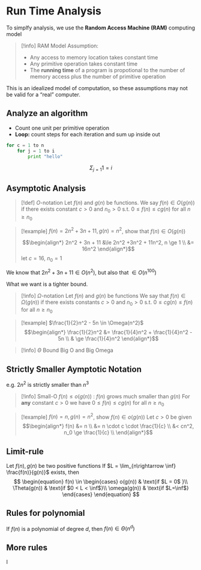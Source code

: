 # Run Time Analysis

To simplfy analysis, we use the **Random Access Machine (RAM)** computing model

>[!info] RAM Model
>Assumption:
> - Any access to memory location takes constant time
> - Any primitive operation takes constant time
> - The **running time**  of a program is propotional to the number of memory access plus the number of primitive operation

This is an idealized model of computation, so these assumptions may not be valid for a “real” computer.

## Analyze an algorithm
- Count one unit per primitive operation
- **Loop:** count steps for each iteration and sum up inside out
```python
for c = 1 to n
	for j = 1 to i 
		print "hello"
```
$$\Sigma_{j=1}1 = i$$
## Asymptotic Analysis

> [!def]  $O$-notation
> Let $f(n)$ and $g(n)$ be functions. 
> We say $f(n) \in O(g(n))$ if there exists constant $c > 0$ and $n_0 > 0$ s.t. $0 \le f(n) \le cg(n)$ for all $n \ge n_0$

> [!example] 
> $f(n) = 2n^2 + 3n+11, g(n) = n^2$, show that $f(n) \in O(g(n))$
> 
> $$\begin{align*}
> 2n^2 + 3n + 11 &\le 2n^2 +3n^2 + 11n^2, n \ge 1 \\
> &= 16n^2
> \end{align*}$$
> let $c = 16$, $n_0 = 1$
> 

We know that $2n^2 + 3n + 11 \in O(n^2)$, but also that $\in O(n^{100})$

What we want is a tighter bound.

> [!info] $\Omega$-notation
> Let $f(n)$ and $g(n)$ be functions
> We say that $f(n) \in \Omega(g(n))$ if there exists constants $c > 0$ and $n_0 > 0$ s.t. $0 \le c g(n) \le f(n)$ for all $n \ge n_0$

> [!example] 
> $\frac{1}{2}n^2 - 5n \in \Omega(n^2)$
> $$\begin{align*}
> \frac{1}{2}n^2 &= \frac{1}{4}n^2 + \frac{1}{4}n^2 - 5n \\
> & \ge \frac{1}{4}n^2
> \end{align*}$$

> [!info] $\Theta$ Bound
> Big O and Big Omega
> 

## Strictly Smaller Aymptotic Notation

e.g. $2n^2$ is strictly smaller than $n^3$

> [!info] Small-O
> $f(n) \le o(g(n))$ : $f(n)$ grows much smaller than $g(n)$
> For **any** constant $c>0$ we have $0 \le f(n) \le cg(n)$ for all $n \ge n_0$

> [!example] 
> $f(n) = n, g(n) = n^2$, show $f(n) \in o(g(n))$
> Let $c > 0$ be given
> $$\begin{align*}
> f(n) &= n \\
> &= n \cdot c \cdot \frac{1}{c} \\
> &< cn^2, n_0 \ge \frac{1}{c} \\
> \end{align*}$$


## Limit-rule

Let $f(n), g(n)$ be two positive functions
If $L = \lim_{n\rightarrow \inf} \frac{f(n)}{g(n)}$ exists, then
$$
\begin{equation}
  f(n) \in
    \begin{cases}
      o(g(n)) & \text{if $L = 0$ }\\
      \Theta(g(n)) & \text{if $0 < L < \inf$}\\
      \omega(g(n)) & \text{if $L=\inf$}
    \end{cases}       
\end{equation}
$$
## Rules for polynomial

If $f(n)$ is a polynomial of degree $d$, then $f(n) \in \Theta(n^d)$

## More rules
I